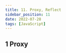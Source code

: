 ```yaml
---
title: 11. Proxy, Reflect
sidebar_position: 11
date: 2022-07-28
tags: [JavaScript]
---
```


## 1 Proxy



